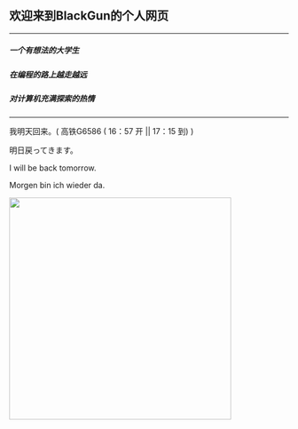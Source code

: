 ## 欢迎来到BlackGun的个人网页

***

##### 一个有想法的大学生

##### 在编程的路上越走越远

##### 对计算机充满探索的热情

***

我明天回来。( 高铁G6586 ( 16：57 开 || 17：15 到) )

明日戻ってきます。

I will be back tomorrow.

Morgen bin ich wieder da.





<!-- ![Alt text]( https://octodex.github.com/images/spidertocat.png "spidertocat") -->


<img width = '400' height ='400' src = https://octodex.github.com/images/spidertocat.png></div>


